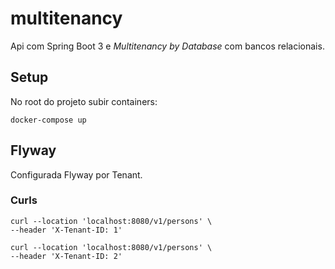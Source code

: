 # multitenancy

Api com Spring Boot 3 e <i>Multitenancy by Database</i> com bancos relacionais.

## Setup

No root do projeto subir containers:
```
docker-compose up
```

## Flyway

Configurada Flyway por Tenant.

### Curls
```
curl --location 'localhost:8080/v1/persons' \
--header 'X-Tenant-ID: 1'

curl --location 'localhost:8080/v1/persons' \
--header 'X-Tenant-ID: 2'
```
